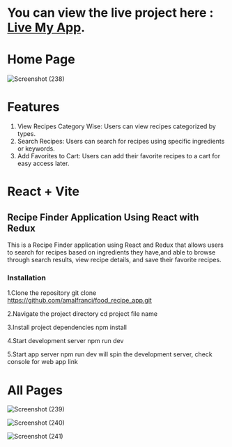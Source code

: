 # You can view the live project here : [Live My App](https://6648c2c089a77bb2c8268674--snazzy-moxie-608ca4.netlify.app/).


# Home Page

![Screenshot (238)](https://github.com/amalfranci/food_recipe_app/assets/65619344/b2e06be0-f7c4-45d1-aa8b-242a7b4f7209)



# Features
1. View Recipes Category Wise: Users can view recipes categorized by types.
2. Search Recipes: Users can search for recipes using specific ingredients or keywords.
3. Add Favorites to Cart: Users can add their favorite recipes to a cart for easy access later.

# React + Vite

##  Recipe Finder Application Using React with Redux

 This is a Recipe Finder application using React and Redux that allows users to search for recipes based on ingredients they have,and
 able to browse through search results, view recipe details, and save their favorite recipes.

 ### Installation
 
1.Clone the repository git clone https://github.com/amalfranci/food_recipe_app.git

2.Navigate the project directory cd project file name

3.Install project dependencies npm install

4.Start development server npm run dev

5.Start app server npm run dev will spin the development server, check console for web app link


# All Pages

![Screenshot (239)](https://github.com/amalfranci/food_recipe_app/assets/65619344/77f7f20d-dca3-452e-8866-329134659d44)

![Screenshot (240)](https://github.com/amalfranci/food_recipe_app/assets/65619344/ac667551-01d9-42f8-b9f6-610c67da6b72)

![Screenshot (241)](https://github.com/amalfranci/food_recipe_app/assets/65619344/37983e67-d4f2-4de5-8652-c2e2ebe55058)

 
